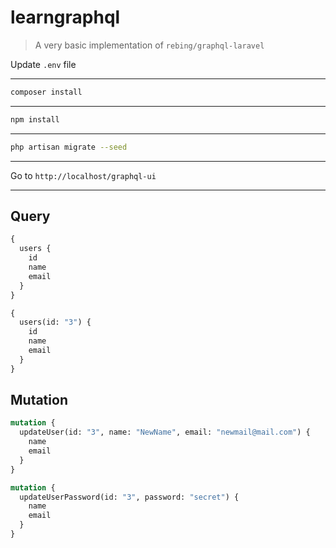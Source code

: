 # learngraphql

> A very basic implementation of `rebing/graphql-laravel`

Update `.env` file

---

```bash
composer install
```

---

```bash 
npm install
```

---

```bash
php artisan migrate --seed
```

---

Go to `http://localhost/graphql-ui`

---

## Query
```graphql
{
  users {
    id
    name
    email
  }
}

```
```graphql
{
  users(id: "3") {
    id
    name
    email
  }
}
```

## Mutation
```graphql
mutation {
  updateUser(id: "3", name: "NewName", email: "newmail@mail.com") {
    name
    email
  }
}
```
```graphql
mutation {
  updateUserPassword(id: "3", password: "secret") {
    name
    email
  }
}
```